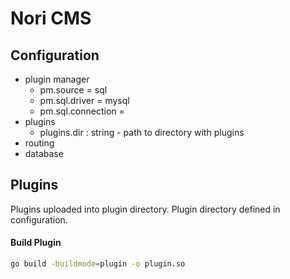 # Nori CMS

## Configuration

- plugin manager
  - pm.source = sql
  - pm.sql.driver = mysql
  - pm.sql.connection = 
- plugins
  - plugins.dir : string - path to directory with plugins
- routing
- database

## Plugins

Plugins uploaded into plugin directory. Plugin directory defined in configuration.

#### Build Plugin

```bash
go build -buildmode=plugin -o plugin.so
```